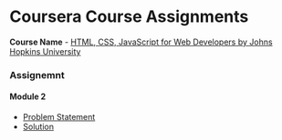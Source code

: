 # Coursera Course Assignments

**Course Name** - [HTML, CSS, JavaScript for Web Developers by Johns Hopkins University](https://www.coursera.org/learn/html-css-javascript-for-web-developers)

### Assignemnt
  
  #### Module 2
  - [Problem Statement](https://github.com/jhu-ep-coursera/fullstack-course4/blob/master/assignments/assignment2/Assignment-2.md)
  - [Solution](https://joelbajpai.github.io/Coursera-Course-Assignments/module-2-solution/index.html)

